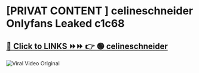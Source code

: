 
 # [PRIVAT CONTENT ] celineschneider Onlyfans Leaked c1c68

## <h2><a href="https://clipsfans.com/celineschneider&ref=git">🔗 Click to LINKS ⏩⏩ 👉 🟢 celineschneider </a></h2>

<a href="https://clipsfans.com/celineschneider&ref=git" rel="nofollow" data-target="animated-image.originalLink"><img src="https://i.ibb.co.com/xMMVF88/686577567.gif" alt="Viral Video Original" style="max-width: 100%; display: inline-block;" data-target="animated-image.originalImage"></a>

